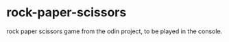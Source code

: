 # rock-paper-scissors

rock paper scissors game from the odin project, to be played in the console.
